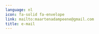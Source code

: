 ```yaml
---
language: nl
icon: fa-solid fa-envelope
link: mailto:maartenadampeene@gmail.com
title: e-mail
---
```

